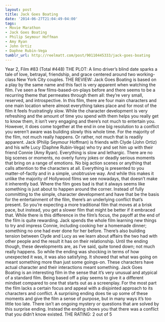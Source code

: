 ```yaml
---
layout: post
title: Jack Goes Boating
date: '2014-06-27T21:04:49-04:00'
tags:
- Movie Marathon
- Jack Goes Boating
- Philip Seymour Hoffman
- Amy Ryan
- John Ortiz
- Daphne Rubin-Vega
tumblr_url: http://reelmatt.com/post/90110445333/jack-goes-boating
---
```



Year 2, Film #83 (Total #448)
THE PLOT: A limo driver’s blind date sparks a tale of love, betrayal, friendship, and grace centered around two working-class New York City couples.
THE REVIEW: Jack Goes Boating is based on a play by the same name and this fact is very apparent when watching the film. I’ve seen a few films-based-on-plays before and there seems to be a recurring theme that permeates through them all: they’re very small, reserved, and introspective. In this film, there are four main characters and one main location where almost everything takes place and for most of the film it feels frustratingly slow. While the character development is very refreshing and the amount of time you spend with them helps you really get to know them, it isn’t very engaging and there’s not much to entertain you. However, it does come together at the end in one big resolution to a conflict you weren’t aware was building slowly this whole time.
For the majority of the film, not much really happens. Or rather, not much that is readily apparent. Jack (Philip Seymour Hoffman) is friends with Clyde (John Ortiz) and his wife Lucy (Daphne Rubin-Vega) who try and set him up with their friend Connie (Amy Ryan). Everything is slow and lethargic. There are no big scenes or moments, no overly funny jokes or deadly serious moments that bring on a range of emotions. No big action scenes or anything that calls attention to the characters at all. Everything is presented to you matter-of-factly and in a simple, unobtrusive way. And while this makes it unlike the majority of Hollywood films we see nowadays, that doesn’t make it inherently bad. Where the film goes bad is that it always seems like something is just about to happen around the corner. Instead of fully committing to the simple, character development and have that be the basis for the entertainment of the film, there’s an underlying conflict that’s present. So you’re expecting a more traditional film that moves at a brisk pace, but instead, you get a slower film that might be better if it embraced that.
While there is this difference in the film’s focus, the payoff at the end of the film is quite rewarding. Jack spends the whole film learning new things to try and impress Connie, including cooking her a homemade dinner; something no one had ever done for her before. There’s also building tension between Clyde and Lucy as we learn about affairs the two had with other people and the result it has on their relationship. Until the ending though, these developments are, as I’ve said, quite toned down; not much really happens. So while the ending was shocking in terms of how unexpected it was, it was also satisfying. It showed that what was going on meant something more than just some goings-on. These characters have actual character and their interactions meant something.
Jack Goes Boating is an interesting film in the sense that it’s very unusual and atypical of a standard film. Being based off a play seems to give it a different mindset compared to one that starts out as a screenplay. For the most part the film lacks a certain focus and appeal with a disjointed approach to its characters and conflict. A surprising ending does tie up some of these moments and give the film a sense of purpose, but in many ways it’s too little too late. There isn’t an ongoing mystery or questions that are solved by this surprise ending. Instead the ending shows you that there was a conflict that you didn’t know existed.
THE RATING: 2 out of 5
